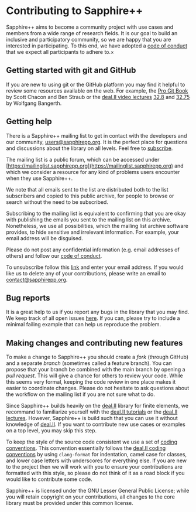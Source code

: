 # Contributing to Sapphire++

Sapphire++ aims to become a community project with use cases and members from a
wide range of research fields. It is our goal to build an inclusive and
participatory community, so we are happy that you are interested in
participating. To this end, we have adopted a [code of
conduct](https://sapphirepp.org/latest/md_doc_2pages_2code-of-conduct-page.html)
that we expect all participants to adhere to.×

## Getting started with git and GitHub

If you are new to using git or the GitHub platform you may find it helpful to
review some resources available on the web. For example, the [Pro Git
Book](https://git-scm.com/book/en/v2) by Scott Chacon and Ben Straub or the
[deal.II video lectures](https://www.math.colostate.edu/~bangerth/videos.html)
[32.8](http://www.math.colostate.edu/~bangerth/videos.676.32.8.html) and
[32.75](https://www.math.colostate.edu/~bangerth/videos.676.32.75.html) by
Wolfgang Bangerth.

## Getting help

There is a Sapphire++ mailing list to get in contact with the developers and our
community, [users@sapphirepp.org](mailto:users@sapphirepp.org). It is the
perfect place for questions and discussions about the library on all levels.
Feel free to
[subscribe](https://mein.manitu.de/public/webhosting/mailinglist/?id=156396&auth=tSGpYMy4VrSEjX9vtxJFpMsgFDbfjT1a).

The mailing list is a public forum, which can be accessed under
[https://mailinglist.sapphirepp.org](https://mailinglist.sapphirepp.org) and
which we consider a resource for any kind of problems users encounter when they
use Sapphire++.

We note that all emails sent to the list are distributed both to the list
subscribers and copied to this public archive, for people to browse or search
without the need to be subscribed.

Subscribing to the mailing list is equivalent to confirming that you are okay
with publishing the emails you sent to the mailing list on this archive.
Nonetheless, we use all possibilities, which the mailing list archive software
provides, to hide sensitive and irrelevant information. For example, your email
address will be disguised.

Please do not post any confidential information (e.g. email addresses of others)
and follow our [code of
conduct](https://sapphirepp.org/latest/code-of-conduct.html).

To unsubscribe follow this
[link](https://mein.manitu.de/public/webhosting/mailinglist/?id=156396&auth=tSGpYMy4VrSEjX9vtxJFpMsgFDbfjT1a)
and enter your email address. If you would like us to delete any of your
contributions, please write an email to
[contact@sapphirepp.org](mailto:contact@sapphirepp.org).

## Bug reports

It is a great help to us if you report any bugs in the library that you may
find. We keep track of all open issues
[here](https://github.com/sapphirepp/sapphirepp/issues). If you can, please try
to include a minimal failing example that can help us reproduce the problem.

## Making changes and contributing new features

To make a change to Sapphire++ you should create a *fork* (through GitHub) and a
separate *branch* (sometimes called a feature branch). You can propose that your
branch be combined with the main branch by opening a *pull request*. This will
give a chance for others to review your code. While this seems very formal,
keeping the code review in one place makes it easier to coordinate changes.
Please do not hesitate to ask questions about the workflow on the mailing list
if you are not sure what to do.

Since Sapphire++ builds heavily on the [deal.II](https://www.dealii.org) library
for finite elements, we recommand to familiarize yourself with the
[deal.II tutorials](https://www.dealii.org/current/doxygen/deal.II/Tutorial.html)
or the
[deal.II lectures](https://www.math.colostate.edu/~bangerth/videos.html).
However, Sapphire++ is build such that you can use it without knowledge of
[deal.II](https://www.dealii.org). If you want to contribute new use cases or
examples on a top level, you may skip this step.

To keep the style of the source code consistent we use a set of
[coding conventions](https://sapphirepp.org/latest/coding-conventions.html).
This convention essentially follows the
[deal.II coding conventions](https://www.dealii.org/developer/doxygen/deal.II/CodingConventions.html)
by using `clang-format` for indentation, camel case for classes, and lower case
letters with underscores for everything else. If you are new to the project then
we will work with you to ensure your contributions are formatted with this
style, so please do not think of it as a road block if you would like to
contribute some code.

Sapphire++ is licensed under the GNU Lesser General Public License; while you
will retain copyright on your contributions, all changes to the core library
must be provided under this common license.

